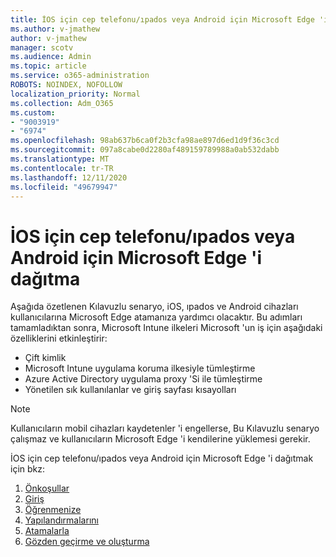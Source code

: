 ```yaml
---
title: İOS için cep telefonu/ıpados veya Android için Microsoft Edge 'i dağıtma
ms.author: v-jmathew
author: v-jmathew
manager: scotv
ms.audience: Admin
ms.topic: article
ms.service: o365-administration
ROBOTS: NOINDEX, NOFOLLOW
localization_priority: Normal
ms.collection: Adm_O365
ms.custom:
- "9003919"
- "6974"
ms.openlocfilehash: 98ab637b6ca0f2b3cfa98ae897d6ed1d9f36c3cd
ms.sourcegitcommit: 097a8cabe0d2280af489159789988a0ab532dabb
ms.translationtype: MT
ms.contentlocale: tr-TR
ms.lasthandoff: 12/11/2020
ms.locfileid: "49679947"
---
```

# <a name="deploy-microsoft-edge-for-mobile-for-iosipados-or-android"></a>İOS için cep telefonu/ıpados veya Android için Microsoft Edge 'i dağıtma

Aşağıda özetlenen Kılavuzlu senaryo, iOS, ıpados ve Android cihazları kullanıcılarına Microsoft Edge atamanıza yardımcı olacaktır. Bu adımları tamamladıktan sonra, Microsoft Intune ilkeleri Microsoft 'un iş için aşağıdaki özelliklerini etkinleştirir:

- Çift kimlik
- Microsoft Intune uygulama koruma ilkesiyle tümleştirme
- Azure Active Directory uygulama proxy 'Si ile tümleştirme
- Yönetilen sık kullanılanlar ve giriş sayfası kısayolları

> [!NOTE]
> Kullanıcıların mobil cihazları kaydetenler 'i engellerse, Bu Kılavuzlu senaryo çalışmaz ve kullanıcıların Microsoft Edge 'i kendilerine yüklemesi gerekir.

İOS için cep telefonu/ıpados veya Android için Microsoft Edge 'i dağıtmak için bkz:

1. [Önkoşullar](https://go.microsoft.com/fwlink/?linkid=2133027)
2. [Giriş](https://go.microsoft.com/fwlink/?linkid=2133520)
3. [Öğrenmenize](https://go.microsoft.com/fwlink/?linkid=2133421)
4. [Yapılandırmalarını](https://go.microsoft.com/fwlink/?linkid=2133521)
5. [Atamalarla](https://go.microsoft.com/fwlink/?linkid=2132869)
6. [Gözden geçirme ve oluşturma](https://go.microsoft.com/fwlink/?linkid=2133522)
